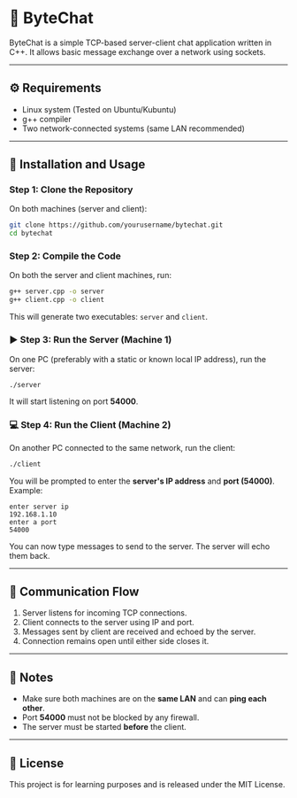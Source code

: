 
# 💬 ByteChat

ByteChat is a simple TCP-based server-client chat application written in C++. It allows basic message exchange over a network using sockets.

---

## ⚙️ Requirements

- Linux system (Tested on Ubuntu/Kubuntu)
- g++ compiler
- Two network-connected systems (same LAN recommended)

---

## 🔧 Installation and Usage

### Step 1: Clone the Repository

On both machines (server and client):

```bash
git clone https://github.com/yourusername/bytechat.git
cd bytechat
```

### Step 2: Compile the Code

On both the server and client machines, run:

```bash
g++ server.cpp -o server
g++ client.cpp -o client
```

This will generate two executables: `server` and `client`.

### ▶️ Step 3: Run the Server (Machine 1)

On one PC (preferably with a static or known local IP address), run the server:

```bash
./server
```

It will start listening on port **54000**.

### 💻 Step 4: Run the Client (Machine 2)

On another PC connected to the same network, run the client:

```bash
./client
```

You will be prompted to enter the **server's IP address** and **port (54000)**. Example:

```
enter server ip
192.168.1.10
enter a port
54000
```

You can now type messages to send to the server. The server will echo them back.

---

## 🔄 Communication Flow

1. Server listens for incoming TCP connections.
2. Client connects to the server using IP and port.
3. Messages sent by client are received and echoed by the server.
4. Connection remains open until either side closes it.

---

## 📌 Notes

- Make sure both machines are on the **same LAN** and can **ping each other**.
- Port **54000** must not be blocked by any firewall.
- The server must be started **before** the client.

---

## 🧠 License

This project is for learning purposes and is released under the MIT License.
